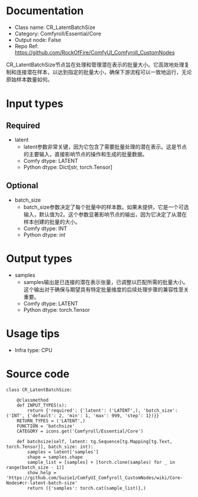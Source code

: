 # Documentation
- Class name: CR_LatentBatchSize
- Category: Comfyroll/Essential/Core
- Output node: False
- Repo Ref: https://github.com/RockOfFire/ComfyUI_Comfyroll_CustomNodes

CR_LatentBatchSize节点旨在处理和管理潜在表示的批量大小。它高效地处理复制和连接潜在样本，以达到指定的批量大小，确保下游流程可以一致地运行，无论原始样本数量如何。

# Input types
## Required
- latent
    - latent参数非常关键，因为它包含了需要批量处理的潜在表示。这是节点的主要输入，直接影响节点的操作和生成的批量数据。
    - Comfy dtype: LATENT
    - Python dtype: Dict[str, torch.Tensor]
## Optional
- batch_size
    - batch_size参数决定了每个批量中的样本数。如果未提供，它是一个可选输入，默认值为2。这个参数显著影响节点的输出，因为它决定了从潜在样本创建的批量的大小。
    - Comfy dtype: INT
    - Python dtype: int

# Output types
- samples
    - samples输出是已连接的潜在表示张量，已调整以匹配所需的批量大小。这个输出对于确保与期望具有特定批量维度的后续处理步骤的兼容性至关重要。
    - Comfy dtype: LATENT
    - Python dtype: torch.Tensor

# Usage tips
- Infra type: CPU

# Source code
```
class CR_LatentBatchSize:

    @classmethod
    def INPUT_TYPES(s):
        return {'required': {'latent': ('LATENT',), 'batch_size': ('INT', {'default': 2, 'min': 1, 'max': 999, 'step': 1})}}
    RETURN_TYPES = ('LATENT',)
    FUNCTION = 'batchsize'
    CATEGORY = icons.get('Comfyroll/Essential/Core')

    def batchsize(self, latent: tg.Sequence[tg.Mapping[tg.Text, torch.Tensor]], batch_size: int):
        samples = latent['samples']
        shape = samples.shape
        sample_list = [samples] + [torch.clone(samples) for _ in range(batch_size - 1)]
        show_help = 'https://github.com/Suzie1/ComfyUI_Comfyroll_CustomNodes/wiki/Core-Nodes#cr-latent-batch-size'
        return ({'samples': torch.cat(sample_list)},)
```